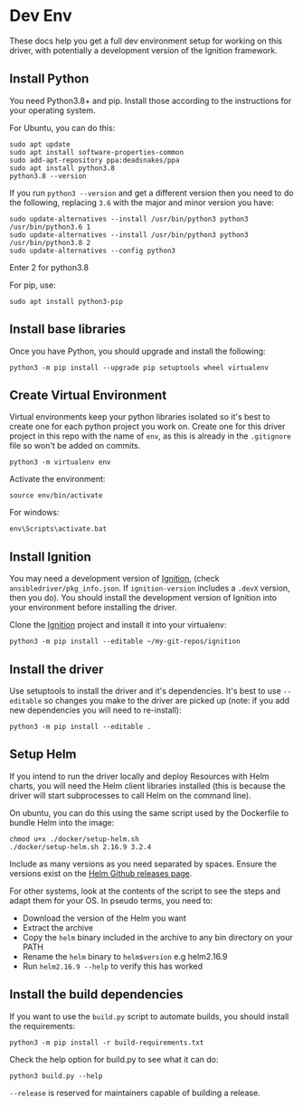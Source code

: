 # Dev Env

These docs help you get a full dev environment setup for working on this driver, with potentially a development version of the Ignition framework.

## Install Python

You need Python3.8+ and pip. Install those according to the instructions for your operating system. 

For Ubuntu, you can do this:

```
sudo apt update
sudo apt install software-properties-common
sudo add-apt-repository ppa:deadsnakes/ppa
sudo apt install python3.8
python3.8 --version
```

If you run `python3 --version` and get a different version then you need to do the following, replacing `3.6` with the major and minor version you have:

```
sudo update-alternatives --install /usr/bin/python3 python3 /usr/bin/python3.6 1
sudo update-alternatives --install /usr/bin/python3 python3 /usr/bin/python3.8 2
sudo update-alternatives --config python3
```

Enter 2 for python3.8

For pip, use:

```
sudo apt install python3-pip
```

## Install base libraries

Once you have Python, you should upgrade and install the following:

```
python3 -m pip install --upgrade pip setuptools wheel virtualenv
```

## Create Virtual Environment

Virtual environments keep your python libraries isolated so it's best to create one for each python project you work on. Create one for this driver project in this repo with the name of `env`, as this is already in the `.gitignore` file so won't be added on commits.

```
python3 -m virtualenv env
```

Activate the environment:

```
source env/bin/activate
```

For windows:

```
env\Scripts\activate.bat
```

## Install Ignition

You may need a development version of [Ignition](https://github.com/IBM/ignition), (check `ansibledriver/pkg_info.json`. If `ignition-version` includes a `.devX` version, then you do). You should install the development version of Ignition into your environment before installing the driver.

Clone the [Ignition](https://github.com/IBM/ignition) project and install it into your virtualenv:

```
python3 -m pip install --editable ~/my-git-repos/ignition
```

## Install the driver

Use setuptools to install the driver and it's dependencies. It's best to use `--editable` so changes you make to the driver are picked up (note: if you add new dependencies you will need to re-install):

```
python3 -m pip install --editable .
```

## Setup Helm

If you intend to run the driver locally and deploy Resources with Helm charts, you will need the Helm client libraries installed (this is because the driver will start subprocesses to call Helm on the command line). 

On ubuntu, you can do this using the same script used by the Dockerfile to bundle Helm into the image:

```
chmod u+x ./docker/setup-helm.sh
./docker/setup-helm.sh 2.16.9 3.2.4
```

Include as many versions as you need separated by spaces. Ensure the versions exist on the [Helm Github releases page](https://github.com/helm/helm/releases).

For other systems, look at the contents of the script to see the steps and adapt them for your OS. In pseudo terms, you need to:

- Download the version of the Helm you want
- Extract the archive 
- Copy the `helm` binary included in the archive to any bin directory on your PATH
- Rename the `helm` binary to `helm$version` e.g helm2.16.9
- Run `helm2.16.9 --help` to verify this has worked

## Install the build dependencies

If you want to use the `build.py` script to automate builds, you should install the requirements:

```
python3 -m pip install -r build-requirements.txt
```

Check the help option for build.py to see what it can do:

```
python3 build.py --help
```

`--release` is reserved for maintainers capable of building a release.
